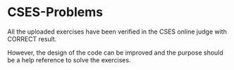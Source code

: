 # CSES-Problems

All the uploaded exercises have been verified in the CSES online judge with CORRECT result.

However, the design of the code can be improved and the purpose should be a help reference to solve the exercises.
